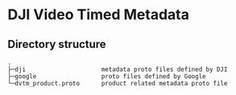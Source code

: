 # DJI Video Timed Metadata

## Directory structure

```
.
├─dji                     metadata proto files defined by DJI
├─google                  proto files defined by Google
└─dvtm_product.proto      product related metadata proto file
```


